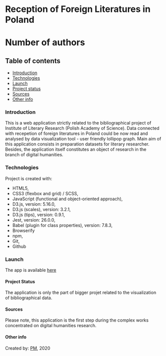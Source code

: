 # Reception of Foreign Literatures in Poland

# Number of authors

## Table of contents

- [Introduction](#introduction)
- [Technologies](#technologies)
- [Launch](#launch)
- [Project status](#project-status)
- [Sources](#sources)
- [Other info](#other-info)

### Introduction

This is a web application strictly related to the bibliographical project of Institute of Literary Research (Polish Academy of Science). Data connected with recepetion of foreign literatures in Poland could be now read and analysed by data visualization tool - user friendly lollipop graph. Main aim of this application consists in preparation datasets for literary researcher. Besides, the application itself constitutes an object of research in the branch of digital humanities.

### Technologies

Project is created with:

- HTML5,
- CSS3 (flexbox and grid) / SCSS,
- JavaScript (functional and object-oriented approach),
- D3.js, version: 5.16.0,
- D3.js (scales), version: 3.2.1,
- D3.js (tips), version: 0.9.1,
- Jest, version: 26.0.0,
- Babel (plugin for class properties), version: 7.8.3,
- Browserify
- npm,
- Git,
- Github

### Launch

The app is available [here](https://bevviemarsh.github.io/recep_for_lit_pol__authors/ "Reception of Foreign Literatures in Poland")

#### Project Status

The application is only the part of bigger projet related to the visualization of bibliographical data.

#### Sources

Please note, this application is the first step during the complex works concentrated on digital humanities research.

#### Other info

Created by: [PM](https://github.com/bevviemarsh "The Author's GitHub Repository"), 2020
